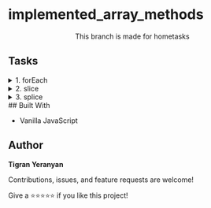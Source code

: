 # implemented_array_methods

<p align="center">This branch is made for hometasks</p>

## Tasks

<details>
    <summary> 1. forEach</summary>
    <br>
    
➡️ Task: Implement forEach method

➡️ [Solution](https://github.com/armeagle777/implemented_array_methods/blob/master/homeTasks/implementedForeach.js)

</details>
<details>
    <summary> 2. slice</summary>
    <br>
    
➡️ Task: Implement slice method

➡️ [Solution](https://github.com/armeagle777/implemented_array_methods/blob/master/homeTasks/fakeSlice.js)

</details>
<details>
    <summary> 3. splice</summary>
    <br>
    
➡️ Task: Implement splice method

➡️ [Solution](https://github.com/armeagle777/implemented_array_methods/blob/master/homeTasks/fakeSplice.js)

</details>
## Built With

- Vanilla JavaScript

## Author

**Tigran Yeranyan**

Contributions, issues, and feature requests are welcome!

Give a ⭐️⭐️⭐️⭐️⭐️ if you like this project!
